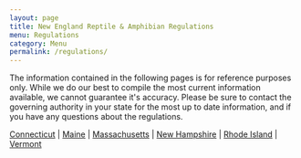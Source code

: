 ```yaml
---
layout: page
title: New England Reptile & Amphibian Regulations
menu: Regulations
category: Menu
permalink: /regulations/
---
```


The information contained in the following pages is for reference purposes only. While we do our best to compile the most current information available, we cannot guarantee it's accuracy. Please be sure to contact the governing authority in your state for the most up to date information, and if you have any questions about the regulations.

[Connecticut](/regulations/connecticut/) | [Maine](/regulations/maine/) | [Massachusetts](/regulations/massachusetts/) | [New Hampshire](/regulations/new_hampshire/) | [Rhode Island](/regulations/rhode_island/) | [Vermont](/regulations/vermont/)

